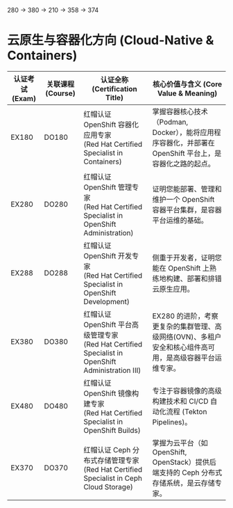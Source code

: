 280 -> 380 -> 210 -> 358 -> 374

# 云原生与容器化方向 (Cloud-Native & Containers)

| 认证考试 (Exam) | 关联课程 (Course) | 认证全称 (Certification Title)                               | 核心价值与含义 (Core Value & Meaning)                        |
| --------------- | ----------------- | ------------------------------------------------------------ | ------------------------------------------------------------ |
| EX180           | DO180             | 红帽认证 OpenShift 容器化应用专家<br>(Red Hat Certified Specialist in Containers) | 掌握容器核心技术（Podman, Docker），能将应用程序容器化，并部署在 OpenShift 平台上，是容器化之路的起点。 |
| EX280           | DO280             | 红帽认证 OpenShift 管理专家<br>(Red Hat Certified Specialist in OpenShift Administration) | 证明您能部署、管理和维护一个 OpenShift 容器平台集群，是容器平台运维的基础。 |
| EX288           | DO288             | 红帽认证 OpenShift 开发专家<br>(Red Hat Certified Specialist in OpenShift Development) | 侧重于开发者，证明您能在 OpenShift 上熟练地构建、部署和排错云原生应用。 |
| EX380           | DO380             | 红帽认证 OpenShift 平台高级管理专家<br>(Red Hat Certified Specialist in OpenShift Administration III) | EX280 的进阶，考察更复杂的集群管理、高级网络(OVN)、多租户安全和核心组件高可用，是高级容器平台运维专家。 |
| EX480           | DO480             | 红帽认证 OpenShift 镜像构建专家<br>(Red Hat Certified Specialist in OpenShift Builds) | 专注于容器镜像的高级构建技术和 CI/CD 自动化流程 (Tekton Pipelines)。 |
| EX370           | DO370             | 红帽认证 Ceph 分布式存储管理专家<br>(Red Hat Certified Specialist in Ceph Cloud Storage) | 掌握为云平台（如 OpenShift, OpenStack）提供后端支持的 Ceph 分布式存储系统，是云存储专家。 |
